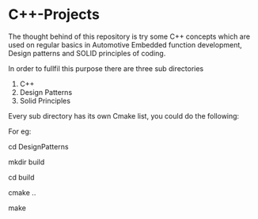 # C++-Projects

The thought behind of this repository is try some C++ concepts which are used on regular basics in Automotive
Embedded function development, Design patterns and SOLID principles of coding.

In order to fullfil this purpose there are three sub directories

1. C++
2. Design Patterns
3. Solid Principles

Every sub directory has its own Cmake list, you could do the following:

For eg:

cd DesignPatterns

mkdir build

cd build

cmake ..

make

